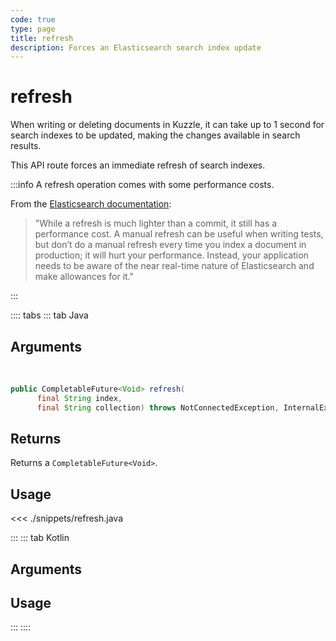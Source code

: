 ```yaml
---
code: true
type: page
title: refresh
description: Forces an Elasticsearch search index update
---
```


# refresh

When writing or deleting documents in Kuzzle, it can take up to 1 second for search indexes to be updated, making the changes available in search results.

This API route forces an immediate refresh of search indexes.

:::info
A refresh operation comes with some performance costs.

From the [Elasticsearch documentation](https://www.elastic.co/guide/en/elasticsearch/reference/7.4/docs-refresh.html):
> "While a refresh is much lighter than a commit, it still has a performance cost. A manual refresh can be useful when writing tests, but don’t do a manual refresh every time you index a document in production; it will hurt your performance. Instead, your application needs to be aware of the near real-time nature of Elasticsearch and make allowances for it."

:::

:::: tabs
::: tab Java

## Arguments

<br/>

```java
public CompletableFuture<Void> refresh(
      final String index,
      final String collection) throws NotConnectedException, InternalException
```

## Returns

Returns a `CompletableFuture<Void>`.

## Usage

<<< ./snippets/refresh.java

:::
::: tab Kotlin

## Arguments

## Usage

:::
::::
